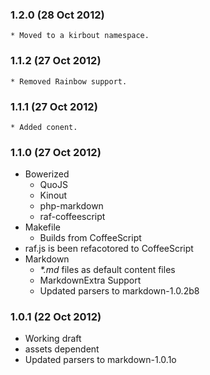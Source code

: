 ### 1.2.0 (28 Oct 2012)
    * Moved to a kirbout namespace.

### 1.1.2 (27 Oct 2012)
    * Removed Rainbow support.

### 1.1.1 (27 Oct 2012)
    * Added conent.

### 1.1.0 (27 Oct 2012)

* Bowerized
    * QuoJS
    * Kinout
    * php-markdown
    * raf-coffeescript
* Makefile
  - Builds from CoffeeScript
* raf.js is been refacotored to CoffeeScript
* Markdown
  - _*.md_ files as default content files
  - MarkdownExtra Support
  - Updated parsers to markdown-1.0.2b8

### 1.0.1 (22 Oct 2012)

* Working draft
* assets dependent
* Updated parsers to markdown-1.0.1o
